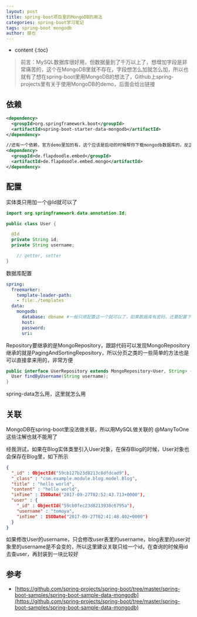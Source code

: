 ```yaml
---
layout: post
title: spring-boot项目里的MongoDB的用法
categories: spring-boot学习笔记
tags: spring-boot mongodb
author: 朋也
---
```


* content
{:toc}

> 前言：MySQL数据库很好用，但数据量到了千万以上了，想增加字段是非常痛苦的，这个在MongoDB里就不存在，字段想怎么加就怎么加，所以也就有了想在spring-boot里用MongoDB的想法了，Github上spring-projects里有关于使用MongoDB的demo，后面会给出链接





## 依赖

```xml
<dependency>
  <groupId>org.springframework.boot</groupId>
  <artifactId>spring-boot-starter-data-mongodb</artifactId>
</dependency>

//还有一个依赖，官方demo里加的有，这个应该是启动的时候帮你下载mongodb数据库的，反正我是没有成功下载下来过，一直timeout，如果系统上装的有mongodb了，就不用要这个依赖了
<dependency>
  <groupId>de.flapdoodle.embed</groupId>
  <artifactId>de.flapdoodle.embed.mongo</artifactId>
</dependency>
```

## 配置

实体类只用加一个@Id就可以了

```java
import org.springframework.data.annotation.Id;

public class User {

  @Id
  private String id;
  private String username;

	// getter, setter
}
```

数据库配置

```yml
spring:
  freemarker:
    template-loader-path:
    - file:./templates
  data:
    mongodb:
      database: dbname #一般只用配置这一个就可以了，如果数据库有密码，还要配置下面几个配置
      host: 
      password:
      uri:
```

Repository要继承的是MongoRepository，跟踪代码可以发现MongoRepository继承的就是PagingAndSortingRepository，所以分页之类的一些简单的方法也是可以直接拿来用的，非常方便

```java
public interface UserRepository extends MongoRepository<User, String> {
  User findByUsername(String username);
}
```

spring-data怎么用，这里就怎么用

## 关联

MongoDB在spring-boot里没法做关联，所以用MySQL做关联的 @ManyToOne 这些注解也就不能用了

经我测试，如果在Blog实体类里引入User对象，在保存Blog的时候，User对象也会保存在Blog里，如下所示

```json
{ 
  "_id" : ObjectId("59cb127b23d8213c8dfdcad9"), 
  "_class" : "com.example.module.blog.model.Blog", 
  "title" : "hello world", 
  "content" : "hello world", 
  "inTime" : ISODate("2017-09-27T02:52:43.713+0000"), 
  "user" : {
    "_id" : ObjectId("59cb0fec23d8213930c6795a"), 
    "username" : "tomoya", 
    "inTime" : ISODate("2017-09-27T02:41:48.402+0000")
  }
}
```

如果修改User的username，只会修改user表里的username，blog表里的user对象里的username是不会变的，所以这里建议关联只给一个id，在查询的时候用id去查user，再封装到一块比较好

## 参考

- [https://github.com/spring-projects/spring-boot/tree/master/spring-boot-samples/spring-boot-sample-data-mongodb](https://github.com/spring-projects/spring-boot/tree/master/spring-boot-samples/spring-boot-sample-data-mongodb)

